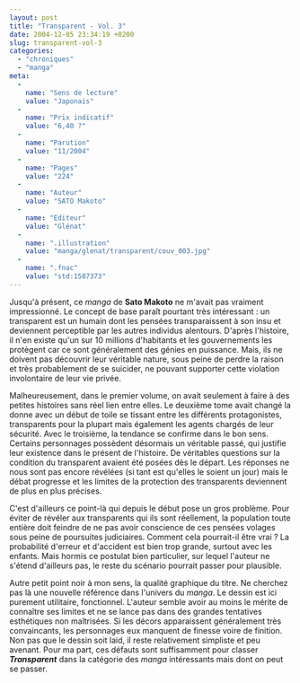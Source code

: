 ```yaml
---
layout: post
title: "Transparent - Vol. 3"
date: 2004-12-05 23:34:19 +0200
slug: transparent-vol-3
categories:
  - "chroniques"
  - "manga"
meta:
  -
    name: "Sens de lecture"
    value: "Japonais"
  -
    name: "Prix indicatif"
    value: "6,40 ?"
  -
    name: "Parution"
    value: "11/2004"
  -
    name: "Pages"
    value: "224"
  -
    name: "Auteur"
    value: "SATO Makoto"
  -
    name: "Editeur"
    value: "Glénat"
  -
    name: ".illustration"
    value: "manga/glenat/transparent/couv_003.jpg"
  -
    name: ".fnac"
    value: "std:1587373"
---
```


Jusqu'à présent, ce _manga_ de **Sato Makoto** ne m'avait pas vraiment impressionné. Le concept de base paraît pourtant très intéressant : un transparent est un humain dont les pensées transparaissent à son insu et deviennent perceptible par les autres individus alentours. D'après l'histoire, il n'en existe qu'un sur 10 millions d'habitants et les gouvernements les protègent car ce sont généralement des génies en puissance. Mais, ils ne doivent pas découvrir leur véritable nature, sous peine de perdre la raison et très probablement de se suicider, ne pouvant supporter cette violation involontaire de leur vie privée.

Malheureusement, dans le premier volume, on avait seulement à faire à des petites histoires sans réel lien entre elles. Le deuxième tome avait changé la donne avec un début de toile se tissant entre les différents protagonistes, transparents pour la plupart mais également les agents chargés de leur sécurité. Avec le troisième, la tendance se confirme dans le bon sens. Certains personnages possèdent désormais un véritable passé, qui justifie leur existence dans le présent de l'histoire. De véritables questions sur la condition du transparent avaient été posées dès le départ. Les réponses ne nous sont pas encore révélées (si tant est qu'elles le soient un jour) mais le débat progresse et les limites de la protection des transparents deviennent de plus en plus précises.

C'est d'ailleurs ce point-là qui depuis le début pose un gros problème. Pour éviter de révéler aux transparents qui ils sont réellement, la population toute entière doit feindre de ne pas avoir conscience de ces pensées volages sous peine de poursuites judiciaires. Comment cela pourrait-il être vrai ? La probabilité d'erreur et d'accident est bien trop grande, surtout avec les enfants. Mais hormis ce postulat bien particulier, sur lequel l'auteur ne s'étend d'ailleurs pas, le reste du scénario pourrait passer pour plausible.

Autre petit point noir à mon sens, la qualité graphique du titre. Ne cherchez pas là une nouvelle référence dans l'univers du _manga_. Le dessin est ici purement utilitaire, fonctionnel. L'auteur semble avoir au moins le mérite de connaître ses limites et ne se lance pas dans des grandes tentatives esthétiques non maîtrisées. Si les décors apparaissent généralement très convaincants, les personnages eux manquent de finesse voire de finition. Non pas que le dessin soit laid, il reste relativement simpliste et peu avenant. Pour ma part, ces défauts sont suffisamment pour classer **_Transparent_** dans la catégorie des _manga_ intéressants mais dont on peut se passer.